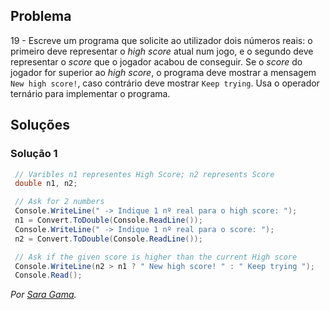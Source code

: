 ## Problema

19 - Escreve um programa que solicite ao utilizador dois números reais: o
primeiro deve representar o _high score_ atual num jogo, e o segundo deve
representar o _score_ que o jogador acabou de conseguir. Se o _score_ do
jogador for superior ao _high score_, o programa deve mostrar a mensagem
`New high score!`, caso contrário deve mostrar `Keep trying`. Usa o operador
ternário para implementar o programa.

## Soluções

### Solução 1

```cs
 // Varibles n1 representes High Score; n2 represents Score
 double n1, n2;

 // Ask for 2 numbers
 Console.WriteLine(" -> Indique 1 nº real para o high score: ");
 n1 = Convert.ToDouble(Console.ReadLine());
 Console.WriteLine(" -> Indique 1 nº real para o score: ");
 n2 = Convert.ToDouble(Console.ReadLine());

 // Ask if the given score is higher than the current High score 
 Console.WriteLine(n2 > n1 ? " New high score! " : " Keep trying ");
 Console.Read();
```

*Por [Sara Gama](https://github.com/serapinta).*